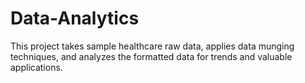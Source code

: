 # Data-Analytics

This project takes sample healthcare raw data, applies data munging techniques, and analyzes the formatted data for trends and valuable applications.
